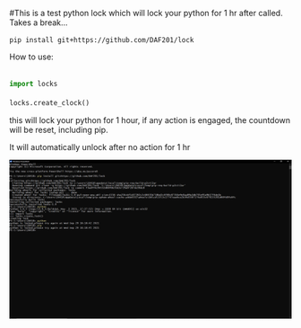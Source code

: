 #This is a test python lock which will lock your python for 1 hr after called. Takes a break...

```
pip install git+https://github.com/DAF201/lock
```

How to use:

```python

import locks

locks.create_clock()

```

this will lock your python for 1 hour, if any action is engaged, the countdown will be reset, including pip.

It will automatically unlock after no action for 1 hr

<img src='https://github.com/DAF201/locks/blob/main/locks/Screenshot%20(370).png'>
